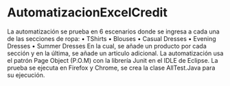 # AutomatizacionExcelCredit
 
La automatización se prueba en 6 escenarios donde se ingresa a cada una de las secciones de ropa:
•	TShirts
•	Blouses
•	Casual Dresses
•	Evening Dresses
•	Summer Dresses
En la cual, se añade un producto por cada sección y en la última, se añade un articulo adicional.
La automatización usa el patrón Page Object (P.O.M) con la librería Junit en el IDLE de Eclipse.
La prueba se ejecuta en Firefox y Chrome, se crea la clase AllTest.Java para su ejecución.
